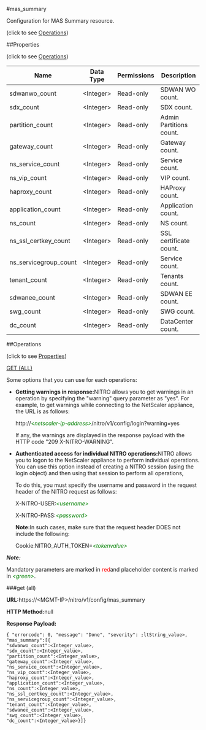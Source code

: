 #mas_summary



Configuration for MAS Summary resource.

<span>(click to see [Operations](#operations))</span>



##Properties 

<span>(click to see [Operations](#operations))</span>





<table><thead><tr><th>Name</th><th>Data Type</th><th>Permissions</th><th>Description</th></tr></thead><tbody><tr><td>sdwanwo_count</td><td>&lt;Integer></td><td>Read-only</td><td>SDWAN WO count.</td></tr><tr><td>sdx_count</td><td>&lt;Integer></td><td>Read-only</td><td>SDX count.</td></tr><tr><td>partition_count</td><td>&lt;Integer></td><td>Read-only</td><td>Admin Partitions count.</td></tr><tr><td>gateway_count</td><td>&lt;Integer></td><td>Read-only</td><td>Gateway count.</td></tr><tr><td>ns_service_count</td><td>&lt;Integer></td><td>Read-only</td><td>Service count.</td></tr><tr><td>ns_vip_count</td><td>&lt;Integer></td><td>Read-only</td><td>VIP count.</td></tr><tr><td>haproxy_count</td><td>&lt;Integer></td><td>Read-only</td><td>HAProxy count.</td></tr><tr><td>application_count</td><td>&lt;Integer></td><td>Read-only</td><td>Application count.</td></tr><tr><td>ns_count</td><td>&lt;Integer></td><td>Read-only</td><td>NS count.</td></tr><tr><td>ns_ssl_certkey_count</td><td>&lt;Integer></td><td>Read-only</td><td>SSL certificate count.</td></tr><tr><td>ns_servicegroup_count</td><td>&lt;Integer></td><td>Read-only</td><td>Service count.</td></tr><tr><td>tenant_count</td><td>&lt;Integer></td><td>Read-only</td><td>Tenants count.</td></tr><tr><td>sdwanee_count</td><td>&lt;Integer></td><td>Read-only</td><td>SDWAN EE count.</td></tr><tr><td>swg_count</td><td>&lt;Integer></td><td>Read-only</td><td>SWG count.</td></tr><tr><td>dc_count</td><td>&lt;Integer></td><td>Read-only</td><td>DataCenter count.</td></tr></tbody></table>

##Operations 

<span>(click to see [Properties](#properties))</span>





[GET (ALL)](#get-all)





Some options that you can use for each operations:

<ul><li><p><b>Getting warnings in response:</b>NITRO allows you to get warnings in an operation by specifying the "warning" query parameter as "yes". For example, to get warnings while connecting to the NetScaler appliance, the URL is as follows:</p><p>http://<span style="color:green;font-style:italic;">&lt;netscaler-ip-address&gt;</span>/nitro/v1/config/login?warning=yes</p><p>If any, the warnings are displayed in the response payload with the HTTP code "209 X-NITRO-WARNING".</p></li><li><p><b>Authenticated access for individual NITRO operations:</b>NITRO allows you to logon to the NetScaler appliance to perform individual operations. You can use this option instead of creating a NITRO session (using the login object) and then using that session to perform all operations,</p><p>To do this, you must specify the username and password in the request header of the NITRO request as follows:</p><p>X-NITRO-USER:<span style="color:green;font-style:italic;">&lt;username&gt;</span></p><p>X-NITRO-PASS:<span style="color:green;font-style:italic;">&lt;password&gt;</span></p><p><b>Note:</b>In such cases, make sure that the request header DOES not include the following:</p><p>Cookie:NITRO_AUTH_TOKEN=<span style="color:green;font-style:italic;">&lt;tokenvalue&gt;</span></p></li></ul>







***Note:*** 

Mandatory parameters are marked in <span style="color:#FF0000;">red</span>and placeholder content is marked in <span style="color:green;font-style:italic">&lt;green&gt;</span>.



###get (all)







<b>URL:</b>https://&lt;MGMT-IP&gt;/nitro/v1/config/mas_summary

<b>HTTP Method:</b>null

<b>Response Payload: </b>
```
{ "errorcode": 0, "message": "Done", "severity": ;ltString_value>, "mas_summary":[{
"sdwanwo_count":<Integer_value>,
"sdx_count":<Integer_value>,
"partition_count":<Integer_value>,
"gateway_count":<Integer_value>,
"ns_service_count":<Integer_value>,
"ns_vip_count":<Integer_value>,
"haproxy_count":<Integer_value>,
"application_count":<Integer_value>,
"ns_count":<Integer_value>,
"ns_ssl_certkey_count":<Integer_value>,
"ns_servicegroup_count":<Integer_value>,
"tenant_count":<Integer_value>,
"sdwanee_count":<Integer_value>,
"swg_count":<Integer_value>,
"dc_count":<Integer_value>}]}
```







